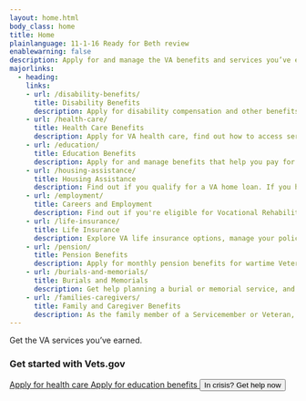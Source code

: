 ```yaml
---
layout: home.html
body_class: home
title: Home
plainlanguage: 11-1-16 Ready for Beth review
enablewarning: false
description: Apply for and manage the VA benefits and services you’ve earned as a Veteran, Servicemember, or family member—like health care, disability, education, and more.
majorlinks:
  - heading:
    links:
    - url: /disability-benefits/
      title: Disability Benefits
      description: Apply for disability compensation and other benefits for conditions related to your military service.
    - url: /health-care/
      title: Health Care Benefits
      description: Apply for VA health care, find out how to access services, and manage your health and benefits online.
    - url: /education/
      title: Education Benefits
      description: Apply for and manage benefits that help you pay for college and training programs.
    - url: /housing-assistance/
      title: Housing Assistance
      description: Find out if you qualify for a VA home loan. If you have a service-connected disability, find out if you qualify for a housing grant to help you live more independently.
    - url: /employment/
      title: Careers and Employment
      description: Find out if you're eligible for Vocational Rehabilitation and Employment (VR&E) services, get support for your Veteran-owned small business, and access other resources to help build your career skills and find a job.
    - url: /life-insurance/
      title: Life Insurance
      description: Explore VA life insurance options, manage your policy online, and file claims.
    - url: /pension/
      title: Pension Benefits
      description: Apply for monthly pension benefits for wartime Veterans and survivors.
    - url: /burials-and-memorials/
      title: Burials and Memorials
      description: Get help planning a burial or memorial service, and find out how to get survivor and dependent benefits.
    - url: /families-caregivers/
      title: Family and Caregiver Benefits
      description: As the family member of a Servicemember or Veteran, find out if you qualify for benefits like health care, VA-backed home loans, life insurance, or money to help pay for college. If you’re caring for a Veteran with disabilities, find out if you can get added support.
---
```

<div class="homepage-hero">
  <div class="homepage-hero-image usa-grid">
    <!-- Keep the white space here in order to force a line break. -->
    <div class="homepage-hero-title">Get the VA services
you’ve earned.</div>
  </div>
</div>

<div class="popular-container usa-grid-full">
<h3>Get started with Vets.gov</h3>
<div class="popular-container-links">
  <a href="/health-care/apply/" class="usa-button usa-button-secondary" onClick="window.dataLayer.push({ event: 'nav-main-healthcare' });">
    Apply for health care
  </a>

  <a href="/education/apply/" class="usa-button usa-button-secondary" onClick="window.dataLayer.push({ event: 'nav-main-education' });">
    Apply for education benefits
  </a>

  <button data-show="#modal-crisisline" class="va-overlay-trigger usa-button usa-button-secondary" onClick="window.dataLayer.push({ event: 'nav-main-vcl' });">
    In crisis? Get help now
  </button>
</div>

<!-- TODO: Once the dashboard is officially launched, we should do a more sophisticated redirect. -->
<script>if (window.sessionStorage.userToken && window.localStorage.BETA_OVERRIDE) document.location.pathname = '/dashboard-beta';</script>
